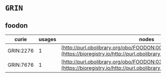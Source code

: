 # `GRIN`

## foodon

| curie     |   usages | nodes                                                                                                                   |
|-----------|----------|-------------------------------------------------------------------------------------------------------------------------|
| GRIN:2276 |        1 | [http://purl.obolibrary.org/obo/FOODON:00003172](https://bioregistry.io/http://purl.obolibrary.org/obo/FOODON:00003172) |
| GRIN:7676 |        1 | [http://purl.obolibrary.org/obo/FOODON:03411369](https://bioregistry.io/http://purl.obolibrary.org/obo/FOODON:03411369) |
